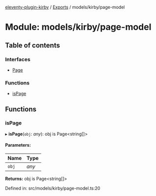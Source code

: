 [eleventy-plugin-kirby](../README.md) / [Exports](../modules.md) / models/kirby/page-model

# Module: models/kirby/page-model

## Table of contents

### Interfaces

- [Page](../interfaces/models/kirby/page-model.page.md)

### Functions

- [isPage](models_kirby_page_model.md#ispage)

## Functions

### isPage

▸ **isPage**(`obj`: *any*): obj is Page<string[]\>

#### Parameters:

Name | Type |
------ | ------ |
`obj` | *any* |

**Returns:** obj is Page<string[]\>

Defined in: src/models/kirby/page-model.ts:20
